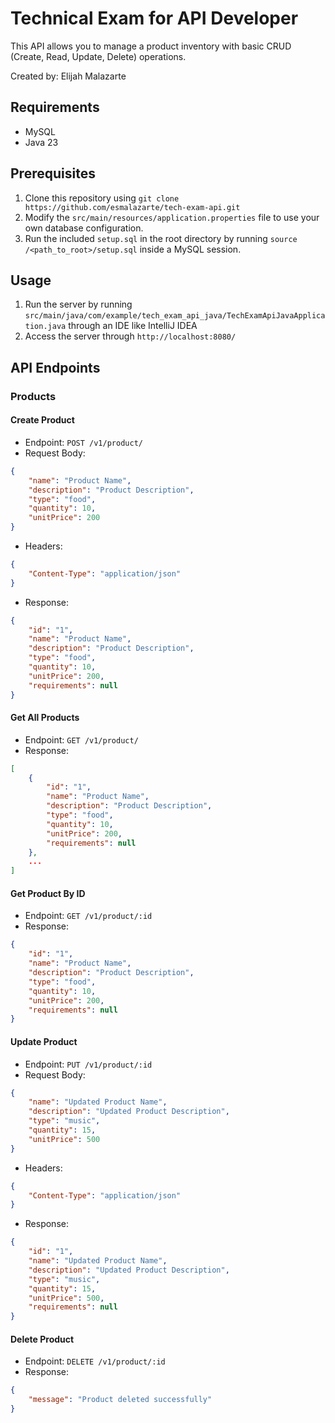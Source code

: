 # Technical Exam for API Developer 

This API allows you to manage a product inventory with basic CRUD (Create, Read, Update, Delete) operations.

Created by: Elijah Malazarte

## Requirements
- MySQL
- Java 23

## Prerequisites
1. Clone this repository using `git clone https://github.com/esmalazarte/tech-exam-api.git`
2. Modify the `src/main/resources/application.properties` file to use your own database configuration.
3. Run the included `setup.sql` in the root directory by running `source /<path_to_root>/setup.sql` inside a MySQL session.

## Usage
1. Run the server by running `src/main/java/com/example/tech_exam_api_java/TechExamApiJavaApplication.java` through an IDE like IntelliJ IDEA
2. Access the server through `http://localhost:8080/`

## API Endpoints

### Products

#### Create Product
- Endpoint: `POST /v1/product/`
- Request Body:
```json
{
    "name": "Product Name",
    "description": "Product Description",
    "type": "food",
    "quantity": 10,
    "unitPrice": 200
}
```
- Headers:
```json
{
    "Content-Type": "application/json"
}
```
- Response:
```json
{
    "id": "1",
    "name": "Product Name",
    "description": "Product Description",
    "type": "food",
    "quantity": 10,
    "unitPrice": 200,
    "requirements": null
}
```

#### Get All Products
- Endpoint: `GET /v1/product/`
- Response:
```json
[
    {
        "id": "1",
        "name": "Product Name",
        "description": "Product Description",
        "type": "food",
        "quantity": 10,
        "unitPrice": 200,
        "requirements": null
    },
    ...
]
```

#### Get Product By ID
- Endpoint: `GET /v1/product/:id`
- Response:
```json
{
    "id": "1",
    "name": "Product Name",
    "description": "Product Description",
    "type": "food",
    "quantity": 10,
    "unitPrice": 200,
    "requirements": null
}
```

#### Update Product
- Endpoint: `PUT /v1/product/:id`
- Request Body:
```json
{
    "name": "Updated Product Name",
    "description": "Updated Product Description",
    "type": "music",
    "quantity": 15,
    "unitPrice": 500
}
```
- Headers:
```json
{
    "Content-Type": "application/json"
}
```
- Response:
```json
{
    "id": "1",
    "name": "Updated Product Name",
    "description": "Updated Product Description",
    "type": "music",
    "quantity": 15,
    "unitPrice": 500,
    "requirements": null
}
```

#### Delete Product
- Endpoint: `DELETE /v1/product/:id`
- Response:
```json
{
    "message": "Product deleted successfully"
}
```